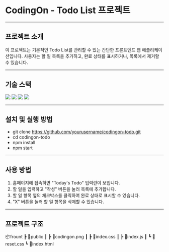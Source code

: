 

# CodingOn - Todo List 프로젝트
---
## 프로젝트 소개
이 프로젝트는 기본적인 Todo List를 관리할 수 있는 간단한 프론트엔드 웹 애플리케이션입니다. 사용자는 할 일 목록을 추가하고, 완료 상태를 표시하거나, 목록에서 제거할 수 있습니다.

---
## 기술 스택
<img src="https://img.shields.io/badge/HTML5-E34F26?style=for-the-badge&logo=html5&logoColor=white"/>
<img src="https://img.shields.io/badge/CSS3-1572B6?style=for-the-badge&logo=css3&logoColor=white"/>
<img src="https://img.shields.io/badge/JavaScript-F7DF1E?style=for-the-badge&logo=JavaScript&logoColor=white"/>
<img src="https://img.shields.io/badge/jQuery-0769AD?style=for-the-badge&logo=jquery&logoColor=white"/>

---

## 설치 및 실행 방법
- git clone https://github.com/yourusername/codingon-todo.git
- cd codingon-todo
- npm install
- npm start
---
## 사용 방법
1. 홈페이지에 접속하면 "Today's Todo" 입력란이 보입니다.
2. 할 일을 입력하고 "작성" 버튼을 눌러 목록에 추가합니다.
3. 할 일 항목 옆의 체크박스를 클릭하여 완료 상태로 표시할 수 있습니다.
4. "X" 버튼을 눌러 할 일 항목을 삭제할 수 있습니다.
---
## 프로젝트 구조
📦frount
 ┣ 📂public
 ┃ ┣ 📜codingon.png
 ┃ ┣ 📜index.css
 ┃ ┣ 📜index.js
 ┃ ┗ 📜reset.css
 ┗ 📜index.html

 
